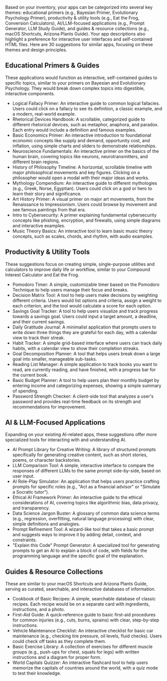 Based on your inventory, your apps can be categorized into several key themes: educational primers (e.g., Bayesian Primer, Evolutionary Psychology Primer), productivity & utility tools (e.g., Eat the Frog, Conversion Calculators), AI/LLM-focused applications (e.g., Prompt Generator, LLM Study Guide), and guides & resource collections (e.g., macOS Shortcuts, Arizona Plants Guide). Your app descriptions also highlight a preference for interactive user interfaces and self-contained HTML files.
Here are 30 suggestions for similar apps, focusing on these themes and design principles.
## Educational Primers & Guides
These applications would function as interactive, self-contained guides to specific topics, similar to your primers on Bayesian and Evolutionary Psychology. They would break down complex topics into digestible, interactive components.
 * Logical Fallacy Primer: An interactive guide to common logical fallacies. Users could click on a fallacy to see its definition, a classic example, and a modern, real-world example.
 * Rhetorical Devices Handbook: A scrollable, categorized guide to different rhetorical devices, such as metaphor, anaphora, and paradox. Each entry would include a definition and famous examples.
 * Basic Economics Primer: An interactive introduction to foundational economic concepts like supply and demand, opportunity cost, and inflation, using simple charts and sliders to demonstrate relationships.
 * Neuroscience Fundamentals: An interactive primer on the basics of the human brain, covering topics like neurons, neurotransmitters, and different brain regions.
 * History of Philosophy Timeline: A horizontal, scrollable timeline with major philosophical movements and key figures. Clicking on a philosopher would open a modal with their major ideas and works.
 * Mythology Compendium: An interactive guide to different mythologies (e.g., Greek, Norse, Egyptian). Users could click on a god or hero to learn their story and significance.
 * Art History Primer: A visual primer on major art movements, from the Renaissance to Impressionism. Users could browse by movement and see famous paintings from that era.
 * Intro to Cybersecurity: A primer explaining fundamental cybersecurity concepts like phishing, encryption, and firewalls, using simple diagrams and interactive examples.
 * Music Theory Basics: An interactive tool to learn basic music theory concepts, such as scales, chords, and rhythm, with audio examples.
## Productivity & Utility Tools
These suggestions focus on creating simple, single-purpose utilities and calculators to improve daily life or workflow, similar to your Compound Interest Calculator and Eat the Frog.
 * Pomodoro Timer: A simple, customizable timer based on the Pomodoro Technique to help users manage their focus and breaks.
 * Decision Matrix Tool: A tool to help users make decisions by weighting different criteria. Users would list options and criteria, assign a weight to each criterion, and the tool would calculate a score for each option.
 * Savings Goal Tracker: A tool to help users visualize and track progress towards a savings goal. Users could input a target amount, a deadline, and their current savings.
 * Daily Gratitude Journal: A minimalist application that prompts users to write down three things they are grateful for each day, with a calendar view to track their streak.
 * Habit Tracker: A simple grid-based interface where users can track daily habits, with a calendar view to show their completion streaks.
 * Goal Decomposition Planner: A tool that helps users break down a large goal into smaller, manageable sub-tasks.
 * Reading List Manager: A simple application to track books you want to read, are currently reading, and have finished, with a progress bar for the current book.
 * Basic Budget Planner: A tool to help users plan their monthly budget by entering income and categorizing expenses, showing a simple summary of spending.
 * Password Strength Checker: A client-side tool that analyzes a user's password and provides real-time feedback on its strength and recommendations for improvement.
## AI & LLM-Focused Applications
Expanding on your existing AI-related apps, these suggestions offer more specialized tools for interacting with and understanding AI.
 * AI Prompt Library for Creative Writing: A library of structured prompts specifically for generating creative content, such as short stories, poems, or character backstories.
 * LLM Comparison Tool: A simple, interactive interface to compare the responses of different LLMs to the same prompt side-by-side, based on user input.
 * AI Role-Play Simulator: An application that helps users practice crafting prompts for specific roles (e.g., "Act as a financial advisor" or "Simulate a Socratic tutor").
 * Ethical AI Framework Primer: An interactive guide to the ethical considerations of AI, covering topics like algorithmic bias, data privacy, and transparency.
 * Data Science Jargon Buster: A glossary of common data science terms (e.g., regression, overfitting, natural language processing) with clear, simple definitions and analogies.
 * Prompt Refinement Tool: A wizard-like tool that takes a basic prompt and suggests ways to improve it by adding detail, context, and constraints.
 * "Explain this Code" Prompt Generator: A specialized tool for generating prompts to get an AI to explain a block of code, with fields for the programming language and the specific goal of the explanation.
## Guides & Resource Collections
These are similar to your macOS Shortcuts and Arizona Plants Guide, serving as curated, searchable, and interactive databases of information.
 * Cookbook of Basic Recipes: A simple, searchable database of classic recipes. Each recipe would be on a separate card with ingredients, instructions, and a photo.
 * First-Aid Guide: A quick-reference guide to basic first-aid procedures for common injuries (e.g., cuts, burns, sprains) with clear, step-by-step instructions.
 * Vehicle Maintenance Checklist: An interactive checklist for basic car maintenance (e.g., checking tire pressure, oil levels, fluid checks). Users could check off tasks as they complete them.
 * Basic Exercise Library: A collection of exercises for different muscle groups (e.g., push-ups for chest, squats for legs) with written instructions and a diagram for proper form.
 * World Capitals Quizzer: An interactive flashcard tool to help users memorize the capitals of countries around the world, with a quiz mode to test their knowledge.
